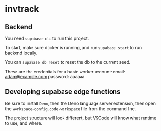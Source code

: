 # invtrack

## Backend

You need `supabase-cli` to run this project.

To start, make sure docker is running, and run `supabase start` to run backend locally.

You can `supabase db reset` to reset the db to the current seed.

These are the credentials for a basic worker account:
email: adam@example.com
password: aaaaaa

## Developing supabase edge functions

Be sure to install `Deno`, then the Deno language server extension, then open the `workspace-config.code-workspace` file from the command line.

The project structure will look different, but VSCode will know what runtime to use, and where.
